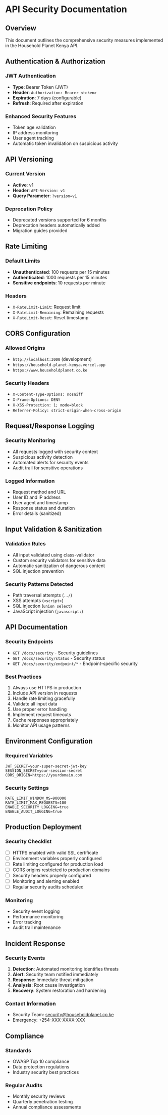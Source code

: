 # API Security Documentation

## Overview

This document outlines the comprehensive security measures implemented in the Household Planet Kenya API.

## Authentication & Authorization

### JWT Authentication
- **Type**: Bearer Token (JWT)
- **Header**: `Authorization: Bearer <token>`
- **Expiration**: 7 days (configurable)
- **Refresh**: Required after expiration

### Enhanced Security Features
- Token age validation
- IP address monitoring
- User agent tracking
- Automatic token invalidation on suspicious activity

## API Versioning

### Current Version
- **Active**: v1
- **Header**: `API-Version: v1`
- **Query Parameter**: `?version=v1`

### Deprecation Policy
- Deprecated versions supported for 6 months
- Deprecation headers automatically added
- Migration guides provided

## Rate Limiting

### Default Limits
- **Unauthenticated**: 100 requests per 15 minutes
- **Authenticated**: 1000 requests per 15 minutes
- **Sensitive endpoints**: 10 requests per minute

### Headers
- `X-RateLimit-Limit`: Request limit
- `X-RateLimit-Remaining`: Remaining requests
- `X-RateLimit-Reset`: Reset timestamp

## CORS Configuration

### Allowed Origins
- `http://localhost:3000` (development)
- `https://household-planet-kenya.vercel.app`
- `https://www.householdplanet.co.ke`

### Security Headers
- `X-Content-Type-Options: nosniff`
- `X-Frame-Options: DENY`
- `X-XSS-Protection: 1; mode=block`
- `Referrer-Policy: strict-origin-when-cross-origin`

## Request/Response Logging

### Security Monitoring
- All requests logged with security context
- Suspicious activity detection
- Automated alerts for security events
- Audit trail for sensitive operations

### Logged Information
- Request method and URL
- User ID and IP address
- User agent and timestamp
- Response status and duration
- Error details (sanitized)

## Input Validation & Sanitization

### Validation Rules
- All input validated using class-validator
- Custom security validators for sensitive data
- Automatic sanitization of dangerous content
- SQL injection prevention

### Security Patterns Detected
- Path traversal attempts (`../`)
- XSS attempts (`<script>`)
- SQL injection (`union select`)
- JavaScript injection (`javascript:`)

## API Documentation

### Security Endpoints
- `GET /docs/security` - Security guidelines
- `GET /docs/security/status` - Security status
- `GET /docs/security/endpoint/*` - Endpoint-specific security

### Best Practices
1. Always use HTTPS in production
2. Include API version in requests
3. Handle rate limiting gracefully
4. Validate all input data
5. Use proper error handling
6. Implement request timeouts
7. Cache responses appropriately
8. Monitor API usage patterns

## Environment Configuration

### Required Variables
```env
JWT_SECRET=your-super-secret-jwt-key
SESSION_SECRET=your-session-secret
CORS_ORIGIN=https://yourdomain.com
```

### Security Settings
```env
RATE_LIMIT_WINDOW_MS=900000
RATE_LIMIT_MAX_REQUESTS=100
ENABLE_SECURITY_LOGGING=true
ENABLE_AUDIT_LOGGING=true
```

## Production Deployment

### Security Checklist
- [ ] HTTPS enabled with valid SSL certificate
- [ ] Environment variables properly configured
- [ ] Rate limiting configured for production load
- [ ] CORS origins restricted to production domains
- [ ] Security headers properly configured
- [ ] Monitoring and alerting enabled
- [ ] Regular security audits scheduled

### Monitoring
- Security event logging
- Performance monitoring
- Error tracking
- Audit trail maintenance

## Incident Response

### Security Events
1. **Detection**: Automated monitoring identifies threats
2. **Alert**: Security team notified immediately
3. **Response**: Immediate threat mitigation
4. **Analysis**: Root cause investigation
5. **Recovery**: System restoration and hardening

### Contact Information
- Security Team: security@householdplanet.co.ke
- Emergency: +254-XXX-XXXX-XXX

## Compliance

### Standards
- OWASP Top 10 compliance
- Data protection regulations
- Industry security best practices

### Regular Audits
- Monthly security reviews
- Quarterly penetration testing
- Annual compliance assessments